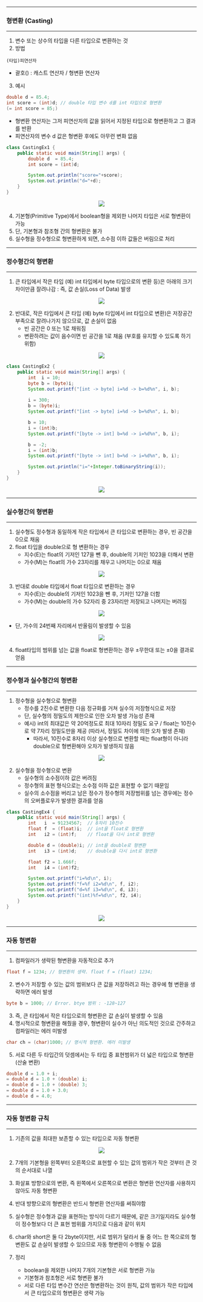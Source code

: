 -----
### 형변환 (Casting)
-----
1. 변수 또는 상수의 타입을 다른 타입으로 변환하는 것
2. 방법
```
(타입)피연산자
```
  - 괄호() : 캐스트 연산자 / 형변환 연산자

3. 예시
```java
double d = 85.4;
int score = (int)d; // double 타입 변수 d를 int 타입으로 형변환
(= int score = 85;)
```

  - 형변환 연산자는 그저 피연산자의 값을 읽어서 지정된 타입으로 형변환하고 그 결과를 반환
  - 피연산자의 변수 d 값은 형변환 후에도 아무런 변화 없음

```java
class CastingEx1 {
	public static void main(String[] args) {
		double d  = 85.4;
		int score = (int)d;

		System.out.println("score="+score);
		System.out.println("d="+d);
	}
}
```
<div align="center">
<img src="https://github.com/sooyounghan/Java/assets/34672301/22076de7-acad-45a4-99a4-6c3218240c8d">
</div>

4. 기본형(Primitive Type)에서 boolean형을 제외한 나머지 타입은 서로 형변환이 가능
5. 단, 기본형과 참조형 간의 형변환은 불가
6. 실수형을 정수형으로 형변환하게 되면, 소수점 이하 값들은 버림으로 처리

-----
### 정수형간의 형변환
-----
1. 큰 타입에서 작은 타입 (예) int 타입에서 byte 타입으로의 변환 등)은 아래의 크기 차이만큼 잘려나감 : 즉, 값 손실(Loss of Data) 발생
<div align="center">
<img src="https://github.com/sooyounghan/Java/assets/34672301/c12d0ab2-e658-444c-ba8b-2e2e1398c738">
</div>

2. 반대로, 작은 타입에서 큰 타입 (예) byte 타입에서 int 타입으로 변환)은 저장공간 부족으로 잘려나가지 않으므로, 값 손실이 없음
   - 빈 공간은 0 또는 1로 채워짐
   - 변환하려는 값이 음수이면 빈 공간을 1로 채움 (부호를 유지할 수 있도록 하기 위함)
<div align="center">
<img src="https://github.com/sooyounghan/Java/assets/34672301/f1e4596f-7e64-454f-a8f7-bc2ff3cdff9f">
</div>

```java
class CastingEx2 {
	public static void main(String[] args) {
		int  i = 10;
		byte b = (byte)i;
		System.out.printf("[int -> byte] i=%d -> b=%d%n", i, b); 
		
		i = 300;
		b = (byte)i;
		System.out.printf("[int -> byte] i=%d -> b=%d%n", i, b); 

		b = 10;
		i = (int)b;
		System.out.printf("[byte -> int] b=%d -> i=%d%n", b, i); 

		b = -2;
		i = (int)b;
		System.out.printf("[byte -> int] b=%d -> i=%d%n", b, i); 

		System.out.println("i="+Integer.toBinaryString(i));
	}
}
```
<div align="center">
<img src="https://github.com/sooyounghan/Java/assets/34672301/64acb7f3-7e7b-4f74-9673-e32a1d75a730">
</div>

-----
### 실수형간의 형변환
-----
1. 실수형도 정수형과 동일하게 작은 타입에서 큰 타입으로 변환하는 경우, 빈 공간을 0으로 채움
2. float 타입을 double으로 형 변환하는 경우
   - 지수(E)는 float의 기저인 127을 뺀 후, double의 기저인 1023을 더해서 변환
   - 가수(M)는 float의 가수 23자리를 채우고 나머지는 0으로 채움
<div align="center">
<img src="https://github.com/sooyounghan/Java/assets/34672301/71424654-63a3-437e-87f8-fe38af05c283">
</div>

3. 반대로 double 타입에서 float 타입으로 변환하는 경우
   - 지수(E)는 double의 기저인 1023을 뺀 후, 기저인 127을 더함
   - 가수(M)는 double의 가수 52자리 중 23자리만 저장되고 나머지는 버려짐
<div align="center">
<img src="https://github.com/sooyounghan/Java/assets/34672301/ff63dcfc-d013-40a5-aca6-c75468d4cb77">
</div>

   - 단, 가수의 24번째 자리에서 반올림이 발생할 수 있음
<div align="center">
<img src="https://github.com/sooyounghan/Java/assets/34672301/c384450e-5edd-45be-a7c5-126719beb248">
</div>

4. float타입의 범위를 넘는 값을 float로 형변환하는 경우 ±무한대 또는 ±0을 결과로 얻음

-----
### 정수형과 실수형간의 형변환
-----
1. 정수형을 실수형으로 형변환
   - 정수를 2진수로 변환한 다음 정규화를 거쳐 실수의 저장형식으로 저장
   - 단, 실수형의 정밀도의 제한으로 인한 오차 발생 가능성 존재
   - 예시) int의 최대값은 약 20억정도로 최대 10자리 정밀도 요구 / float는 10진수로 약 7자리 정밀도만을 제공 (따라서, 정밀도 차이에 의한 오차 발생 존재)
      + 따라서, 10진수로 8자리 이상 실수형으로 변환할 때는 float형이 아니라 double으로 형변환해야 오차가 발생하지 않음
<div align="center">
<img src="https://github.com/sooyounghan/Java/assets/34672301/2407c1ad-4c1e-4214-a282-ab759b32c15e">
</div>

2. 실수형을 정수형으로 변환
   - 실수형의 소수점이하 값은 버려짐
   - 정수형의 표현 형식으로는 소수점 이하 값은 표현할 수 없기 때문임
   - 실수의 소수점을 버리고 남은 정수가 정수형의 저장범위를 넘는 경우에는 정수의 오버플로우가 발생한 결과를 얻음
```java
class CastingEx4 {
	public static void main(String[] args) {
		int   i  = 91234567;  // 8자리 10진수
		float f  = (float)i;  // int을 float로 형변환
		int   i2 = (int)f;	  // float을 다시 int로 형변환

		double d = (double)i; // int을 double로 형변환
		int   i3 = (int)d;    // double을 다시 int로 형변환

		float f2 = 1.666f;
		int   i4 = (int)f2;

		System.out.printf("i=%d\n", i);
		System.out.printf("f=%f i2=%d\n", f, i2);
		System.out.printf("d=%f i3=%d\n", d, i3);
		System.out.printf("(int)%f=%d\n", f2, i4);
	}
}
```
<div align="center">
<img src="https://github.com/sooyounghan/Java/assets/34672301/71feedb6-cc53-4bb9-b657-758971aa5bf4">
</div>

-----
### 자동 형변환
-----
1. 컴파일러가 생략된 형변환을 자동적으로 추가
```java
float f = 1234; // 형변환의 생략. float f = (float) 1234;
```

2. 변수가 저장할 수 있는 값의 범위보다 큰 값을 저장하려고 하는 경우에 형 변환을 생략하면 에러 발생
```java
byte b = 1000; // Error. btye 범위 : -128~127
```

3. 즉, 큰 타입에서 작은 타입으로의 형변환은 값 손실이 발생할 수 있음
4. 명시적으로 형변환을 해줬을 경우, 형변환이 실수가 아닌 의도적인 것으로 간주하고 컴파일러는 에러 미발생
```java
char ch = (char)1000; // 명시적 형변환. 에러 미발생
```

5. 서로 다른 두 타입간의 덧셈에서는 두 타입 중 표현범위가 더 넓은 타입으로 형변환 (산술 변환)
```java
double d = 1.0 + i;
= double d = 1.0 + (double) i;
= double d = 1.0 + (double) 3;
= double d = 1.0 + 3.0;
= double d = 4.0;
```

-----
### 자동 형변환 규칙
-----
1. 기존의 값을 최대한 보존할 수 있는 타입으로 자동 형변환
<div align="center">
<img src="https://github.com/sooyounghan/Java/assets/34672301/66256ce6-f45d-4a56-bf09-7ad47bb05988">
</div>

2. 7개의 기본형을 왼쪽부터 오른쪽으로 표현할 수 있는 값의 범위가 작은 것부터 큰 것의 순서대로 나열
3. 화살표 방향으로의 변환, 즉 왼쪽에서 오른쪽으로 변환은 형변환 연산자를 사용하지 않아도 자동 형변환
4. 반대 방향으로의 형변환은 반드시 형변환 연산자를 써줘야함
5. 실수형은 정수형과 값을 표현하는 방식이 다르기 때문에, 같은 크기일지라도 실수형이 정수형보다 더 큰 표현 범위를 가지므로 다음과 같이 위치
6. char와 short은 둘 다 2byte이지만, 서로 범위가 달라서 둘 중 어느 한 쪽으로의 형 변환도 값 손실이 발생할 수 있으므로 자동 형변환이 수행될 수 없음

7. 정리
   - boolean을 제외한 나머지 7개의 기본형은 서로 형변환 가능
   - 기본형과 참조형은 서로 형변환 불가
   - 서로 다른 타입 변수간 연산은 형변환하는 것이 원칙, 값의 범위가 작은 타입에서 큰 타입으로의 형변환은 생략 가능
